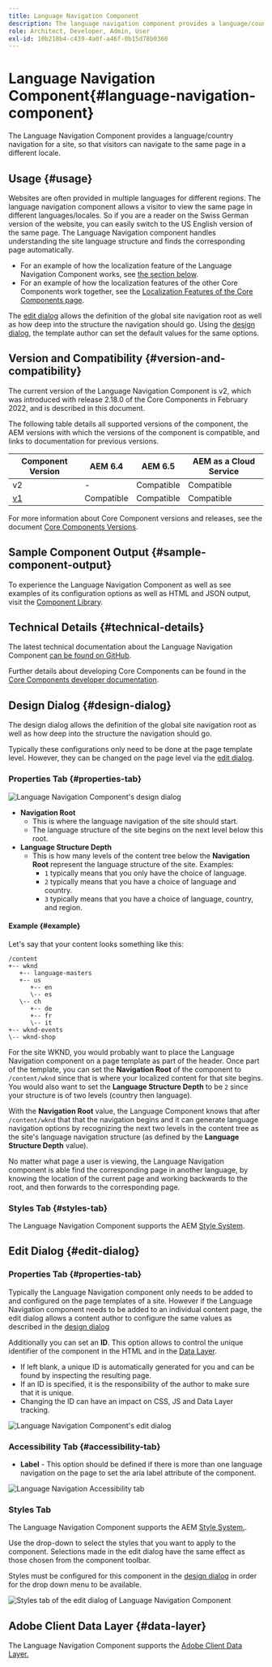 ```yaml
---
title: Language Navigation Component
description: The language navigation component provides a language/country navigation for a site, so that visitors can navigate to the same page in a different locale.
role: Architect, Developer, Admin, User
exl-id: 10b218b4-c439-4a0f-a46f-0b15d78b0360
---
```

# Language Navigation Component{#language-navigation-component}

The Language Navigation Component provides a language/country navigation for a site, so that visitors can navigate to the same page in a different locale.

## Usage {#usage}

Websites are often provided in multiple languages for different regions. The language navigation component allows a visitor to view the same page in different languages/locales. So if you are a reader on the Swiss German version of the website, you can easily switch to the US English version of the same page. The Language Navigation component handles understanding the site language structure and finds the corresponding page automatically.

* For an example of how the localization feature of the Language Navigation Component works, see [the section below](#example).
* For an example of how the localization features of the other Core Components work together, see the [Localization Features of the Core Components page](/help/get-started/localization.md).

The [edit dialog](#edit-dialog) allows the definition of the global site navigation root as well as how deep into the structure the navigation should go. Using the [design dialog](#design-dialog), the template author can set the default values for the same options.

## Version and Compatibility {#version-and-compatibility}

The current version of the Language Navigation Component is v2, which was introduced with release 2.18.0 of the Core Components in February 2022, and is described in this document.

The following table details all supported versions of the component, the AEM versions with which the versions of the component is compatible, and links to documentation for previous versions.

|Component Version|AEM 6.4|AEM 6.5|AEM as a Cloud Service|
|--- |--- |--- |---|
|v2|-|Compatible|Compatible|
|[v1](v1/language-navigation.md)|Compatible|Compatible|Compatible|

For more information about Core Component versions and releases, see the document [Core Components Versions](/help/versions.md).

## Sample Component Output {#sample-component-output}

To experience the Language Navigation Component as well as see examples of its configuration options as well as HTML and JSON output, visit the [Component Library](https://adobe.com/go/aem_cmp_library_langnav).

## Technical Details {#technical-details}

The latest technical documentation about the Language Navigation Component [can be found on GitHub](https://adobe.com/go/aem_cmp_tech_langnav_v1).

Further details about developing Core Components can be found in the [Core Components developer documentation](/help/developing/overview.md).

## Design Dialog {#design-dialog}

The design dialog allows the definition of the global site navigation root as well as how deep into the structure the navigation should go.

Typically these configurations only need to be done at the page template level. However, they can be changed on the page level via the [edit dialog](#edit-dialog).

### Properties Tab {#properties-tab}

![Language Navigation Component's design dialog](/help/assets/language-navigation-design.png)

* **Navigation Root**
  * This is where the language navigation of the site should start.
  * The language structure of the site begins on the next level below this root.
* **Language Structure Depth**
  * This is how many levels of the content tree below the **Navigation Root** represent the language structure of the site. Examples:
    * `1` typically means that you only have the choice of language.
    * `2` typically means that you have a choice of language and country.
    * `3` typically means that you have a choice of language, country, and region.

#### Example {#example}

Let's say that your content looks something like this:

```
/content
+-- wknd
   +-- language-masters
   +-- us
      +-- en
      \-- es
   \-- ch
      +-- de
      +-- fr
      \-- it
+-- wknd-events
\-- wknd-shop
```

For the site WKND, you would probably want to place the Language Navigation component on a page template as part of the header. Once part of the template, you can set the **Navigation Root** of the component to `/content/wknd` since that is where your localized content for that site begins. You would also want to set the **Language Structure Depth** to be `2` since your structure is of two levels (country then language).

With the **Navigation Root** value, the Language Component knows that after `/content/wknd` that that the navigation begins and it can generate language navigation options by recognizing the next two levels in the content tree as the site's language navigation structure (as defined by the **Language Structure Depth** value).

No matter what page a user is viewing, the Language Navigation component is able find the corresponding page in another language, by knowing the location of the current page and working backwards to the root, and then forwards to the corresponding page.

### Styles Tab {#styles-tab}

The Language Navigation Component supports the AEM [Style System](/help/get-started/authoring.md#component-styling).

## Edit Dialog {#edit-dialog}

### Properties Tab {#properties-tab}

Typically the Language Navigation component only needs to be added to and configured on the page templates of a site. However if the Language Navigation component needs to be added to an individual content page, the edit dialog allows a content author to configure the same values as described in the [design dialog](#design-dialog)

Additionally you can set an **ID**. This option allows to control the unique identifier of the component in the HTML and in the [Data Layer](/help/developing/data-layer/overview.md).

* If left blank, a unique ID is automatically generated for you and can be found by inspecting the resulting page.
* If an ID is specified, it is the responsibility of the author to make sure that it is unique.
* Changing the ID can have an impact on CSS, JS and Data Layer tracking.

![Language Navigation Component's edit dialog](/help/assets/language-navigation-edit.png)

### Accessibility Tab {#accessibility-tab}

* **Label** - This option should be defined if there is more than one language navigation on the page to set the aria label attribute of the component.

![Language Navigation Accessibility tab](/help/assets/language-navigation-edit-accessibility.png)

### Styles Tab

The Language Navigation Component supports the AEM [Style System.](/help/get-started/authoring.md#component-styling).

Use the drop-down to select the styles that you want to apply to the component. Selections made in the edit dialog have the same effect as those chosen from the component toolbar.

Styles must be configured for this component in the [design dialog](#design-dialog) in order for the drop down menu to be available.

![Styles tab of the edit dialog of Language Navigation Component](/help/assets/language-navigation-edit-styles.png)

## Adobe Client Data Layer {#data-layer}

The Language Navigation Component supports the [Adobe Client Data Layer.](/help/developing/data-layer/overview.md)
